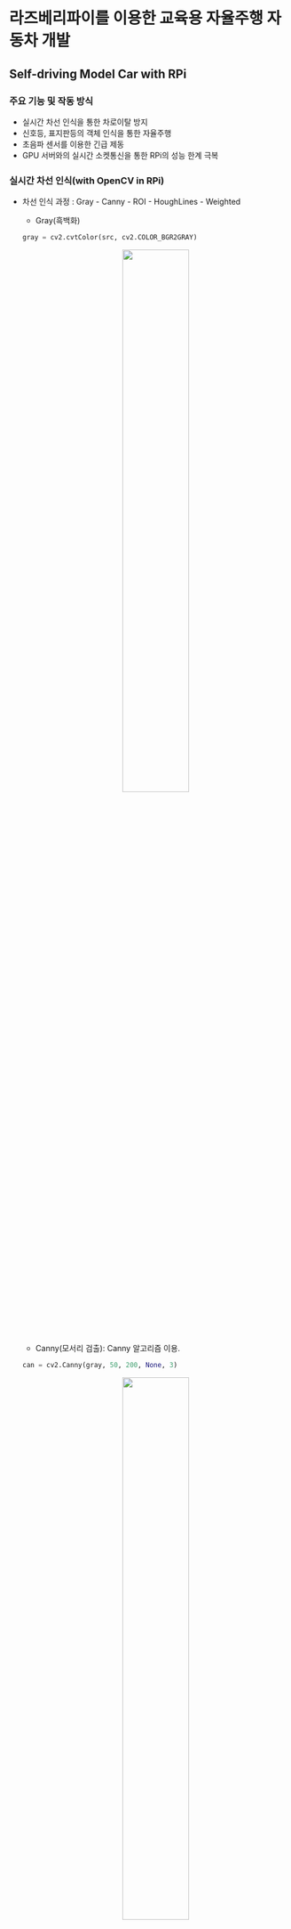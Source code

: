 # 라즈베리파이를 이용한 교육용 자율주행 자동차 개발
## Self-driving  Model Car with RPi
### 주요 기능 및 작동 방식
+ 실시간 차선 인식을 통한 차로이탈 방지 
+ 신호등, 표지판등의 객체 인식을 통한 자율주행
+ 초음파 센서를 이용한 긴급 제동
+ GPU 서버와의 실시간 소켓통신을 통한 RPi의 성능 한계 극복
### 실시간 차선 인식(with OpenCV in RPi)
+ 차선 인식 과정 : Gray - Canny - ROI - HoughLines - Weighted
  + Gray(흑백화)
  ```python
  gray = cv2.cvtColor(src, cv2.COLOR_BGR2GRAY)
  ```
  <p align = "center"><img width = "50%" src = "https://user-images.githubusercontent.com/61020702/97960342-a0af4980-1df4-11eb-9ca0-42c873c7bb8d.png"></p>
  
  + Canny(모서리 검출): Canny 알고리즘 이용.
  ```python
  can = cv2.Canny(gray, 50, 200, None, 3)
  ```
  <p align = "center"><img width = "50%" src = "https://user-images.githubusercontent.com/61020702/97960348-a3aa3a00-1df4-11eb-949e-bbf1708c6c95.png"></p>
  
  + ROI(Region of Interst, 관심 구역 설정)
  ```python
  rectangle = np.array([[(0, height), (120, 300), (520, 300), (640, height)]]) #[upper_left, lower_left, upper_right, lower_right]
  ```
  <p align = "center"><img width = "50%" src = "https://user-images.githubusercontent.com/61020702/97960350-a60c9400-1df4-11eb-8289-d5575eee4a0b.png"></p>
  
  + HoughLines(직선 검출)
  ```python
  line_arr = cv2.HoughLinesP(masked_image, 1, np.pi / 180, 20, minLineLength=10, maxLineGap=10)
  ```
  <p align = "center"><img width = "50%" src = "https://user-images.githubusercontent.com/61020702/97960354-a73dc100-1df4-11eb-8fd5-808a5c7cd416.png"></p>
  
  + Weighted(원본 영상에 합성)
  ```python
  mimg = cv2.addWeighted(src, 1, ccan, 1, 0)
  ```
  <p align = "center"><img width = "50%" src = https://user-images.githubusercontent.com/61020702/97960357-aa38b180-1df4-11eb-852d-24eb4e3aeb09.png></p>
  
+ 차선 인식 알고리즘
  ```python
  def DetectLineSlope(src):
  ...
  return mimg, degree_L, degree_R ## 대표선이 그려진 영상의 프레임, 왼쪽 대표선의 기울기, 오른쪽 대표선의 기울기
  ```
  + 대표선 추출: /Raspberry-Pi/line_detect.py의 DetectLineSlope(src)에 정의, 인식 되는 양 차선의 안쪽차선을 대표선으로 결정.
  + 대표선의 기울기 구하기: 대표선으로 차선으로 인식되는 직선의 좌표(x1,y1,x2,y2)를 통해 왼쪽, 오른쪽 대표선의 기울기를 구함, 인식되는 차선이 없을 경우 0을 반환.
  + line_detect.py(예제)의 알고리즘 흐름도 
  <p align = "center"><img width = "70%" src =https://user-images.githubusercontent.com/61020702/97975014-cac03600-1e0b-11eb-87da-eb07428c5de4.JPG></p>
  
+ 실습
1. RPi(Rasbian)에 예제 소스코드 복제
``` 
$ git clone https://github.com/lky9620/Ta-Yo.git
```
2. Raspberry-Pi 디렉토리로 이동
``` 
$ cd /Ta-Yo/Raspberry-Pi 
```
3. 자신의 환경에 맞게 servo.py, line_detect.py 수정 후 실행

``` 
~Ta-Yo/Raspberry-Pi$ python line_detect.py
```
or
 ``` 
~Ta-Yo/Raspberry-Pi$ python3 line_detect.py
```
+ 실습 동영상(아래 이미지 클릭 시, Youtube로 이동합니다.)

 [![SelfDriving Car](https://img.youtube.com/vi/R1AdUfwLoxI/0.jpg)](https://youtu.be/R1AdUfwLoxI?t=0s)

### Yolo를 이용한 신호등, 표지판 등의 객체인식
+ Yolo(실시간 객체 인식)을 통해서 청색, 적색 신호등, 사람, 자동차 뒷모습, 여러 표지판 등을 미리 학습하여 가중치 모델(학습 모델) 생성.
  + 방법은 추후에 notebook 파일 업로드 예정
  + 데이터셋은 저작권 등의 문제로 비공개
<div>
<p align = "center">
<img width = "24%" src = "https://user-images.githubusercontent.com/61020702/97980056-8a64b600-1e13-11eb-81ce-9ae191932338.JPG">
<img width = "24%" src = "https://user-images.githubusercontent.com/61020702/97980061-8b95e300-1e13-11eb-9384-b66f695fec7e.JPG">
<img width = "24%" src = "https://user-images.githubusercontent.com/61020702/97980064-8c2e7980-1e13-11eb-9371-4b6d49f75c66.JPG">
<img width = "24%" src = "https://user-images.githubusercontent.com/61020702/97980069-8df83d00-1e13-11eb-848c-2f8677413658.JPG">
</p>
</div>
<div>
<p align = "center">
<img width = "25%" src = "https://user-images.githubusercontent.com/61020702/97980071-8e90d380-1e13-11eb-8f01-1d0e9f499651.JPG">
<img width = "25%" src = "https://user-images.githubusercontent.com/61020702/97980074-8e90d380-1e13-11eb-84ec-17419b660cdc.JPG">
<img width = "25%" src = "https://user-images.githubusercontent.com/61020702/97980075-8f296a00-1e13-11eb-8f74-630a94370be4.JPG">
</p>
</div>

+ Raspberry-Pi의 성능을 극복하기 위해 GPU 서버(Pytorch)와 TCP 소켓통신 사용
+ In Server(GPU server(Pytorch))
  + 딥 러닝 프레임워크로 pytorch 사용, GPU 서버는 CUDA 연산이 가능해야함.
  + 미리 학습시켜 놓은 Yolo 모델(Weight)파일을 이용하여, 라즈베리파이가 보내주는 영상의 객체를 인식.
  + 인식되는 객체를 리스트 구조체로 저장하여 리스트 내부에서 자동차, 사람의 객체의 수가 일정 수준 이상일 경우 혼잡 지역으로 판단하여 Client에 감속 명령.
  ```python
    #코드 작성 후 삽입 예정
  ```
  + 적색 신호등, 정지 표지판에서 
+ In Client(RPi)
  + 어린이 보호구역, 혼잡 지역 등의 감속 구간에서 자동차 앞의 초음파 센서를 통한 긴급제동 활성화. 감속 구간 벗어날 시, 원래의 속도로 재주행.
    ```python
    if recVData == 'L':   # 'L' is sendData_Slow in Server
      pre_speed = speed
      speed = 20
      motor.Forward(speed)
      dist = choeumpa.distance() # activate ultrasonic wave sensor
      if dist <= 7:
        motor.Stop()
      else: pass
    ...
    elif recVData =='R':
      speed = pre_speed
      motor.Forward(speed)
    ```
  + 적색 신호등에서 차량 정지 후 청색 신호등 변경 시, 이전의 속도로 재주행
    ```python
    if recVData == 'S':   # 'L' is sendData_Stop in Server
      pre_speed = speed
      motor.Stop()
    ...
    elif recVData =='R':
      speed = pre_speed
      motor.Forward(speed)
    ```
+ 객체 인식 실습
+ In Server(GPU server(Pytorch))
1. Pytorch 프레임워크가 설치되어 있고, CUDA 연산이 가능한 GPU 서버에서 수행 되어야 함.
+ In Client(Rpi)
1.
2.
3.
4.
+ 객체 인식 실습 영상

### 해당 프로젝트는 단국대학교 공학교육혁신센터에서 진행하는 2020 캡스톤디자인 Echo+ Project의 지원을 받았으며, (주)3DEMP사와 산학 협력하여 수행하였음.
